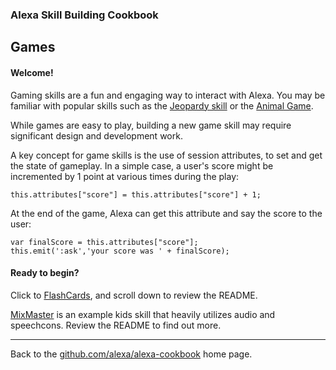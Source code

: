 
### Alexa Skill Building Cookbook
## Games <a id="title"></a>


#### Welcome! <a id="intro"></a>

Gaming skills are a fun and engaging way to interact with Alexa.
You may be familiar with popular skills such as the [Jeopardy skill](https://www.amazon.com/Sony-Pictures-Television-Jeopardy/dp/B019G0M2WS/ref=sr_1_1?s=digital-skills&ie=UTF8&qid=1497841510&sr=1-1&keywords=jeopardy) or the [Animal Game](https://www.amazon.com/Alex-Rublinetsky-Animal-Game/dp/B017OBYNZU/ref=sr_1_1?s=digital-skills&ie=UTF8&qid=1497841561&sr=1-1&keywords=game).

While games are easy to play, building a new game skill may require significant design and development work.

A key concept for game skills is the use of session attributes, to set and get the state of gameplay.
In a simple case, a user's score might be incremented by 1 point at various times during the play:

```
this.attributes["score"] = this.attributes["score"] + 1;
```

At the end of the game, Alexa can get this attribute and say the score to the user:

```
var finalScore = this.attributes["score"];
this.emit(':ask','your score was ' + finalScore);
```

#### Ready to begin?

Click to [FlashCards](FlashCards), and scroll down to review the README.

[MixMaster](MixMaster) is an example kids skill that heavily utilizes audio and speechcons. Review the README to find out more.


<hr />

Back to the [github.com/alexa/alexa-cookbook](https://github.com/alexa/alexa-cookbook) home page.

